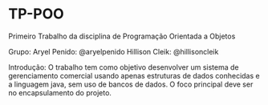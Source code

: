 # TP-POO
Primeiro Trabalho da disciplina de Programação Orientada a Objetos


Grupo:
Aryel Penido: @aryelpenido
Hillison Cleik: @hillisoncleik

Introdução:
O trabalho tem como objetivo desenvolver um sistema de gerenciamento comercial usando apenas estruturas de dados conhecidas e a linguagem java, sem uso de bancos de dados.
O foco principal deve ser no encapsulamento do projeto. 
